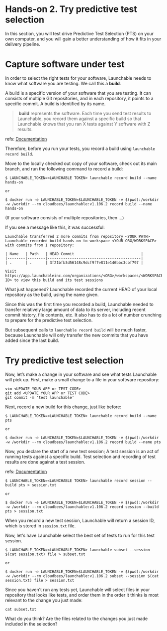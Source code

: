 # Hands-on 2. Try predictive test selection

In this section, you will test drive Predictive Test Selection (PTS) on your own computer,
and you will gain a better understanding of how it fits in your delivery pipeline.

# Capture software under test

In order to select the right tests for your software, Launchable needs to know what software you are testing. We call this a **build**.

A build is a specific version of your software that you are testing. It can consists of multiple Git repositories, and in each repository, it points to a specific commit. A build is identified by its name.

>  **build** represents the software. Each time you send test results to Launchable, you record them against a specific build so that Launchable knows that you ran X tests against Y software with Z results.

refs: [Documentation](https://www.launchableinc.com/docs/concepts/build/)

Therefore, before you run your tests, you record a build using `launchable record build`.

Move to the locally checked out copy of your software, check out its main branch,
and run the following command to record a build:
```
$ LAUNCHABLE_TOKEN=<LAUNCHABLE TOKEN> launchable record build --name hands-on

or

$ docker run -e LAUNCHABLE_TOKEN=$LAUNCHABLE_TOKEN -v $(pwd):/workdir -w /workdir --rm cloudbees/launchable:v1.106.2 record build --name hands-on
```

(If your software consists of multiple repositories, then ...)

If you see a message like this, it was successful:

```
Launchable transferred 2 more commits from repository <YOUR PATH>
Launchable recorded build hands-on to workspace <YOUR ORG/WORKSPACE> with commits from 1 repository:

| Name   | Path   | HEAD Commit                              |
|--------|--------|------------------------------------------|
| .      | .      | 3f21bfb3d56148c9dcf9f7e811e146bbc3cbf797 |

Visit https://app.launchableinc.com/organizations/<ORG>/workspaces/<WORKSPACE>/data/builds/<BUILD ID> to view this build and its test sessions
```

What just happened? Launchable recorded the current HEAD of your local repository as the build,
using the name given.

Since this was the first time you recorded a build, Launchable needed to transfer relatively
large amount of data to its server, including recent commit history, file contents, etc. It
also has to do a lot of number crunching to prepare for the predictive test selection.

But subsequent calls to `launchable record build` will be much faster, because Launchable will only transfer the new commits that you have added since the last build.

# Try predictive test selection

Now, let’s make a change in your software and see what tests Launchable will pick up.
First, make a small change to a file in your software repository:

```
vim <UPDATE YOUR APP or TEST CODE>
git add <UPDATE YOUR APP or TEST CODE>
git commit -m 'test launchable'
```

Next, record a new build for this change, just like before:

```
$ LAUNCHABLE_TOKEN=<LAUNCHABLE TOKEN> launchable record build --name pts

or

$ docker run -e LAUNCHABLE_TOKEN=$LAUNCHABLE_TOKEN -v $(pwd):/workdir -w /workdir --rm cloudbees/launchable:v1.106.2 record build --name pts
```

Now, you declare the start of a new test session; A test session is an act of running tests against a specific build. Test selection and recording of test results are done against a test session.

 refs: [Documentation](https://www.launchableinc.com/docs/concepts/test-session/)

 ```
 $ LAUNCHABLE_TOKEN=<LAUNCHABLE TOKEN> launchable record session --build pts > session.txt

 or

 $ docker run -e LAUNCHABLE_TOKEN=$LAUNCHABLE_TOKEN -v $(pwd):/workdir -w /workdir --rm cloudbees/launchable:v1.106.2 record session --build pts > session.txt
 ```

When you record a new test session, Launchable will return a session ID, which is stored in `session.txt` file.

Now, let's have Launchable select the best set of tests to run for this test session.

 ```
 $ LAUNCHABLE_TOKEN=<LAUNCHABLE_TOKEN> launchable subset --session $(cat session.txt) file > subset.txt

 or

$ docker run -e LAUNCHABLE_TOKEN=$LAUNCHABLE_TOKEN -v $(pwd):/workdir -w /workdir --rm cloudbees/launchable:v1.106.2 subset --session $(cat session.txt) file > session.txt
```

Since you haven't run any tests yet, Launchable will select files in your repository
that looks like tests, and order them in the order it thinks is most relevant to
the change you just made:

```
cat subset.txt
```

What do you think?
Are the files related to the changes you just made included in the selection?
